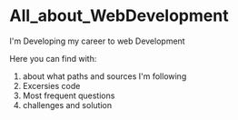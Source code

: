 # All_about_WebDevelopment
I'm Developing my career to web Development

Here you can find with:
  1. about what paths and sources I'm following
  2. Excersies code
  3. Most frequent questions
  2. challenges and solution

